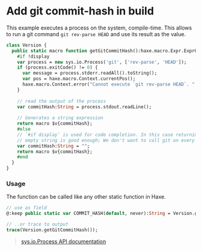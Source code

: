 [tags]: / "git,expression-macro,process"

# Add git commit-hash in build

This example executes a process on the system, compile-time. 
This allows to run a git command `git rev-parse HEAD` and use its result as the value.

```haxe
class Version {
  public static macro function getGitCommitHash():haxe.macro.Expr.ExprOf<String> {
    #if !display
    var process = new sys.io.Process('git', ['rev-parse', 'HEAD']);
    if (process.exitCode() != 0) {
      var message = process.stderr.readAll().toString();
      var pos = haxe.macro.Context.currentPos();
      haxe.macro.Context.error("Cannot execute `git rev-parse HEAD`. " + message, pos);
    }
    
    // read the output of the process
    var commitHash:String = process.stdout.readLine();
    
    // Generates a string expression
    return macro $v{commitHash};
    #else 
    // `#if display` is used for code completion. In this case returning an
    // empty string is good enough; We don't want to call git on every hint.
    var commitHash:String = "";
    return macro $v{commitHash};
    #end
  }
}
```

### Usage

The function can be called like any other static function in Haxe.

```haxe
// use as field
@:keep public static var COMMIT_HASH(default, never):String = Version.getGitCommitHash();

// ..or trace to output
trace(Version.getGitCommitHash());
```

> [sys.io.Process API documentation](http://api.haxe.org/sys/io/Process.html)

